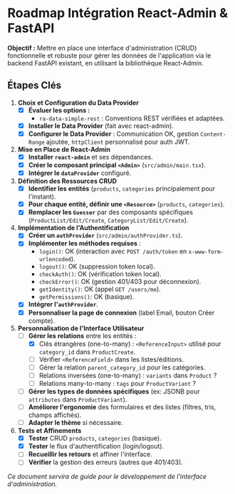 # Roadmap Intégration React-Admin & FastAPI

**Objectif :** Mettre en place une interface d'administration (CRUD) fonctionnelle et robuste pour gérer les données de l'application via le backend FastAPI existant, en utilisant la bibliothèque React-Admin.

## Étapes Clés

1.  **Choix et Configuration du Data Provider**
    *   [x] **Évaluer les options :**
        *   `ra-data-simple-rest` : Conventions REST vérifiées et adaptées.
    *   [x] **Installer le Data Provider** (fait avec react-admin).
    *   [x] **Configurer le Data Provider** : Communication OK, gestion `Content-Range` ajoutée, `httpClient` personnalisé pour auth JWT.

2.  **Mise en Place de React-Admin**
    *   [x] **Installer `react-admin`** et ses dépendances.
    *   [x] **Créer le composant principal `<Admin>`** (`src/admin/main.tsx`).
    *   [x] **Intégrer le `dataProvider`** configuré.

3.  **Définition des Ressources CRUD**
    *   [x] **Identifier les entités** (`products`, `categories` principalement pour l'instant).
    *   [x] **Pour chaque entité, définir une `<Resource>`** (`products`, `categories`).
    *   [x] **Remplacer les `Guesser`** par des composants spécifiques (`ProductList/Edit/Create`, `CategoryList/Edit/Create`).

4.  **Implémentation de l'Authentification**
    *   [x] **Créer un `authProvider`** (`src/admin/authProvider.ts`).
    *   [x] **Implémenter les méthodes requises** :
        *   `login()`: OK (interaction avec `POST /auth/token` en `x-www-form-urlencoded`).
        *   `logout()`: OK (suppression token local).
        *   `checkAuth()`: OK (vérification token local).
        *   `checkError()`: OK (gestion 401/403 pour déconnexion).
        *   `getIdentity()`: OK (appel `GET /users/me`).
        *   `getPermissions()`: OK (basique).
    *   [x] **Intégrer l'`authProvider`**.
    *   [x] **Personnaliser la page de connexion** (label Email, bouton Créer compte).

5.  **Personnalisation de l'Interface Utilisateur**
    *   [ ] **Gérer les relations** entre les entités :
        *   [x] Clés étrangères (one-to-many) : `<ReferenceInput>` utilisé pour `category_id` dans `ProductCreate`.
        *   [ ] Vérifier `<ReferenceField>` dans les listes/éditions.
        *   [ ] Gérer la relation `parent_category_id` pour les catégories.
        *   [ ] Relations inversées (one-to-many) : `variants` dans `Product` ?
        *   [ ] Relations many-to-many : `tags` pour `ProductVariant` ?
    *   [ ] **Gérer les types de données spécifiques** (ex: JSONB pour `attributes` dans `ProductVariant`).
    *   [ ] **Améliorer l'ergonomie** des formulaires et des listes (filtres, tris, champs affichés).
    *   [ ] **Adapter le thème** si nécessaire.

6.  **Tests et Affinements**
    *   [x] **Tester** CRUD `products`, `categories` (basique).
    *   [x] **Tester** le flux d'authentification (login/logout).
    *   [ ] **Recueillir les retours** et affiner l'interface.
    *   [ ] **Vérifier** la gestion des erreurs (autres que 401/403).

*Ce document servira de guide pour le développement de l'interface d'administration.*
